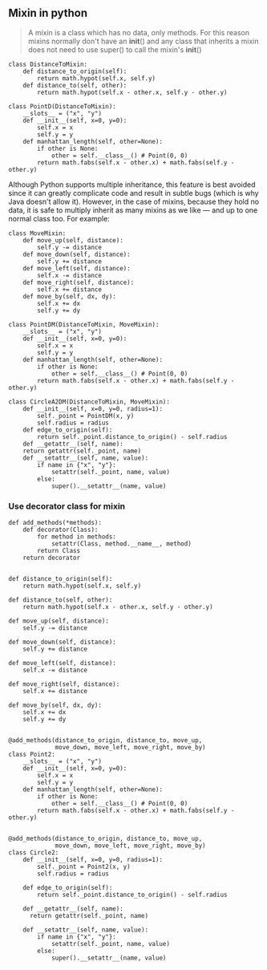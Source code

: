 ## Mixin in python

> A mixin is a class which has no data, only methods. For this reason mixins normally don't have an __init__() and any class that inherits a mixin does not need to use super() to call the mixin's __init__()

```
class DistanceToMixin:
    def distance_to_origin(self):
        return math.hypot(self.x, self.y)
    def distance_to(self, other):
        return math.hypot(self.x - other.x, self.y - other.y)

class PointD(DistanceToMixin):
    __slots__ = ("x", "y")
    def __init__(self, x=0, y=0):
        self.x = x
        self.y = y
    def manhattan_length(self, other=None):
        if other is None:
            other = self.__class__() # Point(0, 0)
        return math.fabs(self.x - other.x) + math.fabs(self.y - other.y)
```
Although Python supports multiple inheritance, this feature is best avoided since it can greatly complicate code and result in subtle bugs (which is why Java doesn't allow it). However, in the case of mixins, because they hold no data, it is safe to multiply inherit as many mixins as we like — and up to one normal class too. For example:

```
class MoveMixin:
    def move_up(self, distance):
        self.y -= distance
    def move_down(self, distance):
        self.y += distance
    def move_left(self, distance):
        self.x -= distance
    def move_right(self, distance):
        self.x += distance
    def move_by(self, dx, dy):
        self.x += dx
        self.y += dy

class PointDM(DistanceToMixin, MoveMixin):
    __slots__ = ("x", "y")
    def __init__(self, x=0, y=0):
        self.x = x
        self.y = y
    def manhattan_length(self, other=None):
        if other is None:
            other = self.__class__() # Point(0, 0)
        return math.fabs(self.x - other.x) + math.fabs(self.y - other.y)

class CircleA2DM(DistanceToMixin, MoveMixin):
    def __init__(self, x=0, y=0, radius=1):
        self._point = PointDM(x, y)
        self.radius = radius
    def edge_to_origin(self):
        return self._point.distance_to_origin() - self.radius
    def __getattr__(self, name):
	return getattr(self._point, name)
    def __setattr__(self, name, value):
        if name in {"x", "y"}:
            setattr(self._point, name, value)
        else:
            super().__setattr__(name, value)
```

### Use decorator class for mixin

    def add_methods(*methods):
        def decorator(Class):
            for method in methods:
                setattr(Class, method.__name__, method)
            return Class
        return decorator


    def distance_to_origin(self):
        return math.hypot(self.x, self.y)

    def distance_to(self, other):
        return math.hypot(self.x - other.x, self.y - other.y)

    def move_up(self, distance):
        self.y -= distance

    def move_down(self, distance):
        self.y += distance

    def move_left(self, distance):
        self.x -= distance

    def move_right(self, distance):
        self.x += distance

    def move_by(self, dx, dy):
        self.x += dx
        self.y += dy


    @add_methods(distance_to_origin, distance_to, move_up,
                 move_down, move_left, move_right, move_by)
    class Point2:
        __slots__ = ("x", "y")
        def __init__(self, x=0, y=0):
            self.x = x
            self.y = y
        def manhattan_length(self, other=None):
            if other is None:
                other = self.__class__() # Point(0, 0)
            return math.fabs(self.x - other.x) + math.fabs(self.y - other.y)


    @add_methods(distance_to_origin, distance_to, move_up,
                 move_down, move_left, move_right, move_by)
    class Circle2:
        def __init__(self, x=0, y=0, radius=1):
            self._point = Point2(x, y)
            self.radius = radius

        def edge_to_origin(self):
            return self._point.distance_to_origin() - self.radius

        def __getattr__(self, name):
          return getattr(self._point, name)

        def __setattr__(self, name, value):
            if name in {"x", "y"}:
                setattr(self._point, name, value)
            else:
                super().__setattr__(name, value)